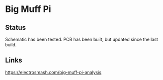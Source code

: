 # Big Muff Pi

## Status
Schematic has been tested. PCB has been built, but updated since the last build.

## Links
https://electrosmash.com/big-muff-pi-analysis
